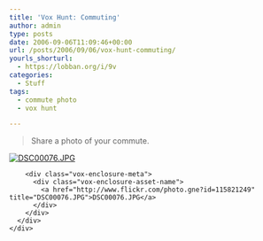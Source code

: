 ```yaml
---
title: 'Vox Hunt: Commuting'
author: admin
type: posts
date: 2006-09-06T11:09:46+00:00
url: /posts/2006/09/06/vox-hunt-commuting/
yourls_shorturl:
  - https://lobban.org/i/9v
categories:
  - Stuff
tags:
  - commute photo
  - vox hunt

---
```

> Share a photo of your commute.

<div class="vox-enclosure vox-enclosure-center vox-enclosure-large vox-photo-enclosure">
  <div class="vox-enclosure-inner">
    <div class="vox-enclosure-list">
      <div class="vox-enclosure-item vox-photo-asset vox-last">
        <div class="vox-enclosure-image">
          <a href="http://www.flickr.com/photo.gne?id=115821249" title="DSC00076.JPG"><img alt="DSC00076.JPG" class="asset asset-image at-xid-6a01348743f8e2970c0133f423da1b970b" src="https://nonimage.typepad.com/.a/6a01348743f8e2970c0133f423da1b970b-320pi" /></a>
        </div>
        
        <div class="vox-enclosure-meta">
          <div class="vox-enclosure-asset-name">
            <a href="http://www.flickr.com/photo.gne?id=115821249" title="DSC00076.JPG">DSC00076.JPG</a>
          </div>
        </div>
      </div>
    </div>
  </div>
</div>